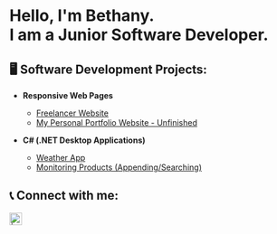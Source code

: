 <h1>Hello, I'm Bethany.<br><span style='font-weight:bold'>I am a Junior Software Developer.</span></h1>

<h2> 🖥️ Software Development Projects:</h2>

- <b> Responsive Web Pages </b>
  - [Freelancer Website](https://github.com/bethanyrai1/Freelancer-Webpage)
  - [My Personal Portfolio Website - Unfinished](https://github.com/bethanyrai1/My-Portfolio-W.I.P)
 
- <b> C# (.NET Desktop Applications) </b>
  - [Weather App](https://github.com/bethanyrai1/Weather-Application)
  - [Monitoring Products (Appending/Searching)](github.com/bethanyrai1?tab=repositories)

<h2>  📞 Connect with me:</h2>

[<img align="left" alt=" | LinkedIn" width="22px" src="https://cdn.jsdelivr.net/npm/simple-icons@v3/icons/linkedin.svg" />][linkedin]

[linkedin]: linkedin.com/in/bethany-rai-15b43a296
